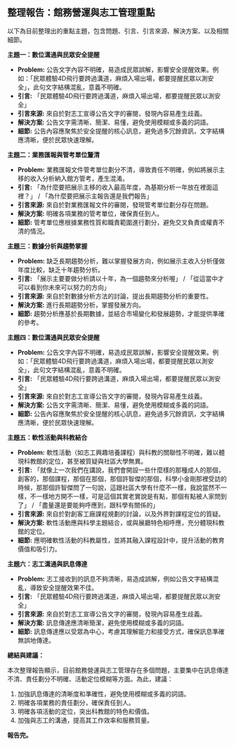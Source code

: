 ## 整理報告：館務營運與志工管理重點

以下為目前整理出的重點主題，包含問題、引言、引言來源、解決方案、以及相關細節。

**主題一：數位溝通與民眾安全提醒**

*   **Problem:** 公告文字內容不明確，易造成民眾誤解，影響安全提醒效果。例如：「民眾體驗4D飛行要跨過溝道，麻煩入場出場，都要提醒民眾以測安全」，此句文字結構混亂，意義不明確。
*   **引言:**  「民眾體驗4D飛行要跨過溝道，麻煩入場出場，都要提醒民眾以測安全」
*   **引言來源:**  來自於對志工宣導公告文字的審閱，發現內容易產生歧義。
*   **解決方案:**  公告文字需清晰、簡潔、易懂，避免使用模糊或多義的詞語。
*   **細節:**  公告內容應聚焦於安全提醒的核心訊息，避免過多冗餘資訊，文字結構應清晰，便於民眾快速理解。

**主題二：業務匯報與管考單位釐清**

*   **Problem:** 業務匯報文件管考單位劃分不清，導致責任不明確，例如將展示主移的收入分析納入館方管考，產生混淆。
*   **引言:** 「為什麼要把展示主移的收入最高年度，為基期分析一年放在裡面這裡？」 / 「為什麼要把展示主報告還是我們報告」
*   **引言來源:**  來自於對業務匯報文件的審閱，發現管考單位劃分存在問題。
*   **解決方案:**  明確各項業務的管考單位，確保責任到人。
*   **細節:**  管考單位應根據業務性質和職責範圍進行劃分，避免交叉負責或權責不清的情況。

**主題三：數據分析與趨勢掌握**

*   **Problem:**  缺乏長期趨勢分析，難以掌握發展方向，例如展示主收入分析僅做年度比較，缺乏十年趨勢分析。
*   **引言:** 「展示主要要做分析請以十年，為一個趨勢來分析喔」 / 「從這當中才可以看到你未來可以努力的方向」
*   **引言來源:**  來自於對數據分析方法的討論，提出長期趨勢分析的重要性。
*   **解決方案:**  進行長期趨勢分析，掌握發展方向。
*   **細節:**  趨勢分析應基於長期數據，並結合市場變化和發展趨勢，才能提供準確的參考。

**主題四：數位溝通與民眾安全提醒**

*   **Problem:** 公告文字內容不明確，易造成民眾誤解，影響安全提醒效果。例如：「民眾體驗4D飛行要跨過溝道，麻煩入場出場，都要提醒民眾以測安全」，此句文字結構混亂，意義不明確。
*   **引言:**  「民眾體驗4D飛行要跨過溝道，麻煩入場出場，都要提醒民眾以測安全」
*   **引言來源:**  來自於對志工宣導公告文字的審閱，發現內容易產生歧義。
*   **解決方案:**  公告文字需清晰、簡潔、易懂，避免使用模糊或多義的詞語。
*   **細節:**  公告內容應聚焦於安全提醒的核心訊息，避免過多冗餘資訊，文字結構應清晰，便於民眾快速理解。

**主題五：軟性活動與科教結合**

*   **Problem:** 軟性活動（如志工興趣培養課程）與科教的關聯性不明確，難以體現科教館的定位，甚至被質疑與社區大學無異。
*   **引言:**  「就像上一次我們在講說，我們會開設一些什麼樣的那種成人的那個，創客的，那個課程，那個在那個，那個許智傑的那個，科學小金剛那裡受訪的時候，那那個許智傑問了一句說，這跟社區大學有什麼不一樣，我說當然不一樣，不一樣地方開不一樣，可是這個其實老實說是有點，那個有點被人家問到了」 / 「盡量還是要能夠呼應到，跟科學有關係的」
*   **引言來源:**  來自於對創客工廠課程規劃的討論，以及外界對課程定位的質疑。
*   **解決方案:**  軟性活動應與科學主題結合，或與展廳特色相呼應，充分體現科教館的定位。
*   **細節:**  應明確軟性活動的科教屬性，並將其融入課程設計中，提升活動的教育價值和吸引力。

**主題六：志工溝通與訊息傳達**

*   **Problem:** 志工接收到的訊息不夠清晰，易造成誤解，例如公告文字結構混亂，導致安全提醒效果不佳。
*   **引言:**  「民眾體驗4D飛行要跨過溝道，麻煩入場出場，都要提醒民眾以測安全」
*   **引言來源:**  來自於對志工宣導公告文字的審閱，發現內容易產生歧義。
*   **解決方案:**  訊息傳達應清晰簡潔，避免使用模糊或多義的詞語。
*   **細節:**  訊息傳達應以受眾為中心，考慮其理解能力和接受方式，確保訊息準確無誤地傳達。

**總結與建議：**

本次整理報告顯示，目前館務營運與志工管理存在多個問題，主要集中在訊息傳達不清、責任劃分不明確、活動定位模糊等方面。為此，建議：

1.  加強訊息傳達的清晰度和準確性，避免使用模糊或多義的詞語。
2.  明確各項業務的責任劃分，確保責任到人。
3.  明確各項活動的定位，突出科教館的特色和價值。
4.  加強與志工的溝通，提高其工作效率和服務質量。

**報告完。**